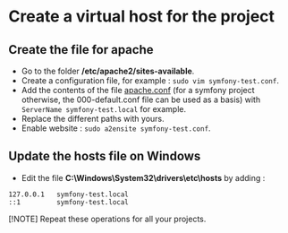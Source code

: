 # Create a virtual host for the project

## Create the file for apache

- Go to the folder **/etc/apache2/sites-available**.
- Create a configuration file, for example : `sudo vim symfony-test.conf`.
- Add the contents of the file [apache.conf](docker/apache.conf) (for a symfony project otherwise, the 000-default.conf file can be used as a basis) with `ServerName symfony-test.local` for example.
- Replace the different paths with yours.
- Enable website : `sudo a2ensite symfony-test.conf`.

## Update the hosts file on Windows

- Edit the file **C:\Windows\System32\drivers\etc\hosts** by adding :
```
127.0.0.1 	symfony-test.local
::1 		symfony-test.local
```

[!NOTE]
Repeat these operations for all your projects.